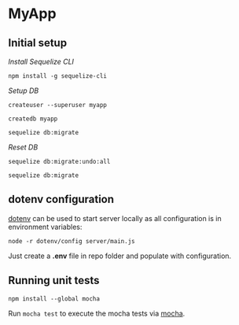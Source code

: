 # MyApp

## Initial setup


_Install Sequelize CLI_

`npm install -g sequelize-cli`

_Setup DB_

`createuser --superuser myapp`

`createdb myapp`

`sequelize db:migrate`

_Reset DB_

`sequelize db:migrate:undo:all`

`sequelize db:migrate`

## dotenv configuration

[dotenv](https://github.com/motdotla/dotenv) can be used to start server locally as all configuration is in environment variables: 

`node -r dotenv/config server/main.js`

Just create a **.env** file in repo folder and populate with configuration.

## Running unit tests

`npm install --global mocha`

Run `mocha test` to execute the mocha tests via [mocha](https://mochajs.org/#getting-started).
